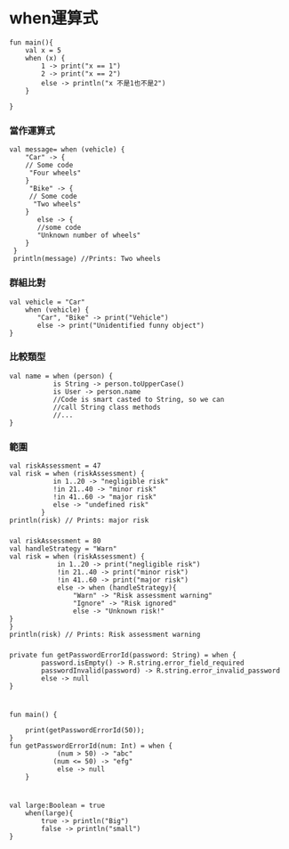 # when運算式
	fun main(){
	    val x = 5
	    when (x) {
	        1 -> print("x == 1")
	        2 -> print("x == 2")
	        else -> println("x 不是1也不是2")
	    }
	    
	}
### 當作運算式
	val message= when (vehicle) {
	    "Car" -> {
	    // Some code
	     "Four wheels"
	    }
	     "Bike" -> {
	     // Some code
	      "Two wheels"
	    }
	       else -> {
	       //some code
	       "Unknown number of wheels"
	    }
	 }
	 println(message) //Prints: Two wheels
	 
### 群組比對
	val vehicle = "Car"
	    when (vehicle) {
	       "Car", "Bike" -> print("Vehicle")
	       else -> print("Unidentified funny object")
	}

### 比較類型
	val name = when (person) {
	           is String -> person.toUpperCase()
	           is User -> person.name
	           //Code is smart casted to String, so we can
	           //call String class methods
	           //...
	}	

### 範圍
	val riskAssessment = 47
	val risk = when (riskAssessment) {
	           in 1..20 -> "negligible risk"
	           !in 21..40 -> "minor risk"
	           !in 41..60 -> "major risk"
	           else -> "undefined risk"
	        }
	println(risk) // Prints: major risk
	
### 
	val riskAssessment = 80
	val handleStrategy = "Warn"
	val risk = when (riskAssessment) {
	            in 1..20 -> print("negligible risk")
	            !in 21..40 -> print("minor risk")
	            !in 41..60 -> print("major risk")
	            else -> when (handleStrategy){
	                "Warn" -> "Risk assessment warning"
	                "Ignore" -> "Risk ignored"
	                else -> "Unknown risk!"
	}
	}
	println(risk) // Prints: Risk assessment warning

###
	private fun getPasswordErrorId(password: String) = when {
	        password.isEmpty() -> R.string.error_field_required
	        passwordInvalid(password) -> R.string.error_invalid_password
	        else -> null
	}
	
### 
~~~

fun main() {
    
    print(getPasswordErrorId(50));
}
fun getPasswordErrorId(num: Int) = when {
	        (num > 50) -> "abc"
	       (num <= 50) -> "efg"
	        else -> null
	}
	
~~~
	
###
	val large:Boolean = true
	    when(large){
	        true -> println("Big")
	        false -> println("small")
	}

	
